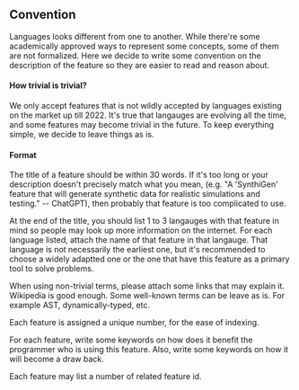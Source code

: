 ## Convention
Languages looks different from one to another. While there're some academically approved ways to represent some concepts, some of them are not formalized. Here we decide to write some convention on the description of the feature so they are easier to read and reason about.

#### How trivial is trivial? 

We only accept features that is not wildly accepted by languages existing on the market up till 2022. It's true that langauges are evolving all the time, and some features may become trivial in the future. To keep everything simple, we decide to leave things as is.  

#### Format
The title of a feature should be within 30 words. If it's too long or your description doesn't precisely match what you mean, (e.g. "A 'SynthiGen' feature that will generate synthetic data for realistic simulations and testing." -- ChatGPT), then probably that feature is too complicated to use. 

At the end of the title, you should list 1 to 3 langauges with that feature in mind so people may look up more information on the internet. For each language listed, attach the name of that feature in that langauge. That language is not necessarily the earliest one, but it's recommended to choose a widely adaptted one or the one that have this feature as a primary tool to solve problems.

When using non-trivial terms, please attach some links that may explain it. Wikipedia is good enough. Some well-known terms can be leave as is. For example AST, dynamically-typed, etc.

Each feature is assigned a unique number, for the ease of indexing.

For each feature, write some keywords on how does it benefit the programmer who is using this feature. Also, write some keywords on how it will become a draw back.

Each feature may list a number of related feature id.
